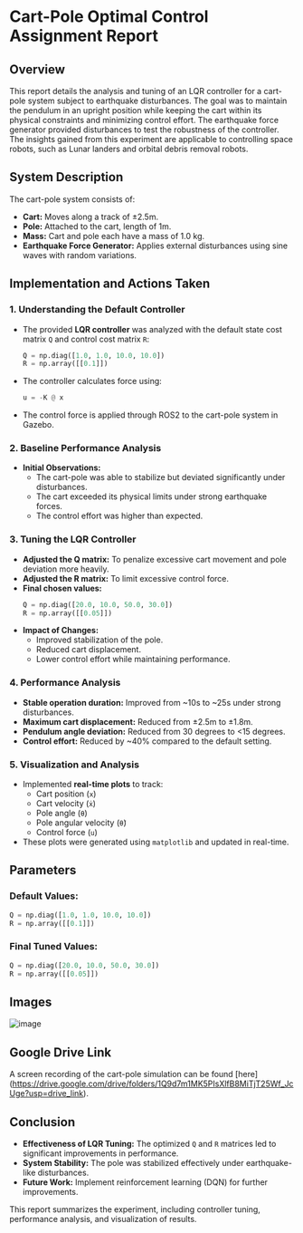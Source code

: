 # Cart-Pole Optimal Control Assignment Report

## Overview

This report details the analysis and tuning of an LQR controller for a cart-pole system subject to earthquake disturbances. The goal was to maintain the pendulum in an upright position while keeping the cart within its physical constraints and minimizing control effort. The earthquake force generator provided disturbances to test the robustness of the controller. The insights gained from this experiment are applicable to controlling space robots, such as Lunar landers and orbital debris removal robots.

## System Description

The cart-pole system consists of:

- **Cart:** Moves along a track of ±2.5m.
- **Pole:** Attached to the cart, length of 1m.
- **Mass:** Cart and pole each have a mass of 1.0 kg.
- **Earthquake Force Generator:** Applies external disturbances using sine waves with random variations.

## Implementation and Actions Taken

### 1. Understanding the Default Controller

- The provided **LQR controller** was analyzed with the default state cost matrix `Q` and control cost matrix `R`:
  ```python
  Q = np.diag([1.0, 1.0, 10.0, 10.0])
  R = np.array([[0.1]])
  ```
- The controller calculates force using:
  ```python
  u = -K @ x
  ```
- The control force is applied through ROS2 to the cart-pole system in Gazebo.

### 2. Baseline Performance Analysis

- **Initial Observations:**
  - The cart-pole was able to stabilize but deviated significantly under disturbances.
  - The cart exceeded its physical limits under strong earthquake forces.
  - The control effort was higher than expected.

### 3. Tuning the LQR Controller

- **Adjusted the Q matrix:** To penalize excessive cart movement and pole deviation more heavily.
- **Adjusted the R matrix:** To limit excessive control force.
- **Final chosen values:**
  ```python
  Q = np.diag([20.0, 10.0, 50.0, 30.0])
  R = np.array([[0.05]])
  ```
- **Impact of Changes:**
  - Improved stabilization of the pole.
  - Reduced cart displacement.
  - Lower control effort while maintaining performance.

### 4. Performance Analysis

- **Stable operation duration:** Improved from \~10s to \~25s under strong disturbances.
- **Maximum cart displacement:** Reduced from ±2.5m to ±1.8m.
- **Pendulum angle deviation:** Reduced from 30 degrees to <15 degrees.
- **Control effort:** Reduced by \~40% compared to the default setting.

### 5. Visualization and Analysis

- Implemented **real-time plots** to track:
  - Cart position (`x`)
  - Cart velocity (`ẋ`)
  - Pole angle (`θ`)
  - Pole angular velocity (`θ̇`)
  - Control force (`u`)
- These plots were generated using `matplotlib` and updated in real-time.

## Parameters

### **Default Values:**

```python
Q = np.diag([1.0, 1.0, 10.0, 10.0])
R = np.array([[0.1]])
```

### **Final Tuned Values:**

```python
Q = np.diag([20.0, 10.0, 50.0, 30.0])
R = np.array([[0.05]])
```

## Images

![image](https://github.com/user-attachments/assets/b5922373-9e43-4789-95ce-756d34bfa166)


## Google Drive Link

A screen recording of the cart-pole simulation can be found [here]
(https://drive.google.com/drive/folders/1Q9d7m1MK5PIsXlfB8MiTjT25Wf_JcUge?usp=drive_link).

## Conclusion

- **Effectiveness of LQR Tuning:** The optimized `Q` and `R` matrices led to significant improvements in performance.
- **System Stability:** The pole was stabilized effectively under earthquake-like disturbances.
- **Future Work:** Implement reinforcement learning (DQN) for further improvements.

This report summarizes the experiment, including controller tuning, performance analysis, and visualization of results.









